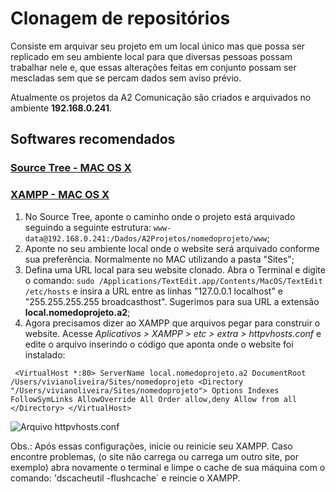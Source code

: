# Clonagem de repositórios
Consiste em arquivar seu projeto em um local único mas que possa ser replicado em seu ambiente local para que diversas pessoas possam trabalhar nele e, que essas alterações feitas em conjunto possam ser mescladas sem que se percam dados sem aviso prévio.

Atualmente os projetos da A2 Comunicação são criados e arquivados no ambiente **192.168.0.241**.

## Softwares recomendados

### [Source Tree - MAC OS X](http://www.sourcetreeapp.com/)

### [XAMPP - MAC OS X](https://www.apachefriends.org/pt_br/index.html)

1. No Source Tree, aponte o caminho onde o projeto está arquivado seguindo a seguinte estrutura: `www-data@192.168.0.241:/Dados/A2Projetos/nomedoprojeto/www`;
2. Aponte no seu ambiente local onde o website será arquivado conforme sua preferência. Normalmente no MAC utilizando a pasta "Sites";
3. Defina uma URL local para seu website clonado. Abra o Terminal e digite o comando: `sudo /Applications/TextEdit.app/Contents/MacOS/TextEdit /etc/hosts` e insira a URL entre as linhas "127.0.0.1 localhost" e "255.255.255.255 broadcasthost". Sugerimos para sua URL a extensão **local.nomedoprojeto.a2**;
4. Agora precisamos dizer ao XAMPP que arquivos pegar para construir o website. Acesse _Aplicativos > XAMPP > etc > extra > httpvhosts.conf_ e edite o arquivo inserindo o código que aponta onde o website foi instalado:

` <VirtualHost *:80>
ServerName local.nomedoprojeto.a2
DocumentRoot /Users/vivianoliveira/Sites/nomedoprojeto
  <Directory "/Users/vivianoliveira/Sites/nomedoprojeto">
        	Options Indexes FollowSymLinks
        	AllowOverride All
        	Order allow,deny
        	Allow from all
    	</Directory>
</VirtualHost>`

![Arquivo httpvhosts.conf](http://lab.a2comunicacao.com.br/metodologia/git_01.png)

Obs.: Após essas configurações, inicie ou reinicie seu XAMPP. Caso encontre problemas, (o site não carrega ou carrega um outro site, por exemplo) abra novamente o terminal e limpe o cache de sua máquina com o comando: 'dscacheutil -flushcache` e reincie o XAMPP.

